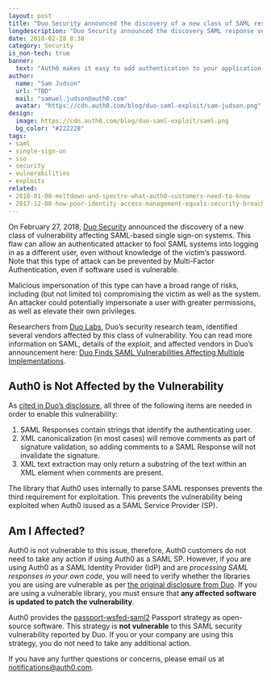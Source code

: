 ```yaml
---
layout: post
title: "Duo Security announced the discovery of a new class of SAML response vulnerability affecting SSO. Auth0 is not vulnerable to this issue."
longdescription: "Duo Security announced the discovery SAML response vulnerabilities affecting SSO, allowing an authenticated attacker to impersonate another user. Auth0 as a Service Provider is not vulnerable, but developers should update other libraries if processing SAML responses in their own code."
date: 2018-02-28 8:30
category: Security
is_non-tech: true
banner:
  text: "Auth0 makes it easy to add authentication to your application."
author:
  name: "Sam Judson"
  url: "TBD"
  mail: "samuel.judson@auth0.com"
  avatar: "https://cdn.auth0.com/blog/duo-saml-exploit/sam-judson.png"
design:
  image: https://cdn.auth0.com/blog/duo-saml-exploit/saml.png
  bg_color: "#222228"
tags:
- saml
- single-sign-on
- sso
- security
- vulnerabilities
- exploits
related:
- 2018-01-08-meltdown-and-spectre-what-auth0-customers-need-to-know
- 2017-12-08-how-poor-identity-access-management-equals-security-breaches
---
```


On February 27, 2018, [Duo Security](https://duo.com) announced the discovery of a new class of vulnerability affecting SAML-based single sign-on systems. This flaw can allow an authenticated attacker to fool SAML systems into logging in as a different user, even without knowledge of the victim’s password. Note that this type of attack can be prevented by Multi-Factor Authentication, even if software used is vulnerable. 

Malicious impersonation of this type can have a broad range of risks, including (but not limited to) compromising the victim as well as the system. An attacker could potentially impersonate a user with greater permissions, as well as elevate their own privileges.

Researchers from [Duo Labs](https://duo.com/labs), Duo’s security research team, identified several vendors affected by this class of vulnerability. You can read more information on SAML, details of the exploit, and affected vendors in Duo’s announcement here: [Duo Finds SAML Vulnerabilities Affecting Multiple Implementations](https://duo.com/blog/duo-finds-saml-vulnerabilities-affecting-multiple-implementations).

## Auth0 is Not Affected by the Vulnerability

As [cited in Duo’s disclosure](https://duo.com/blog/duo-finds-saml-vulnerabilities-affecting-multiple-implementations), all three of the following items are needed in order to enable this vulnerability:

1. SAML Responses contain strings that identify the authenticating user.
2. XML canonicalization (in most cases) will remove comments as part of signature validation, so adding comments to a SAML Response will not invalidate the signature.
3. XML text extraction may only return a substring of the text within an XML element when comments are present.

The library that Auth0 uses internally to parse SAML responses prevents the third requirement for exploitation. This prevents the vulnerability being exploited when  Auth0 isused as a SAML Service Provider (SP).

## Am I Affected?

Auth0 is not vulnerable to this issue, therefore, Auth0 customers do not need to take any action if using Auth0 as a SAML SP. However, if you are using Auth0 as a SAML Identity Provider (IdP) and are _processing SAML responses in your own code_, you will need to verify whether the libraries you are using are vulnerable as per [the original disclosure from Duo](https://duo.com/blog/duo-finds-saml-vulnerabilities-affecting-multiple-implementations). If you are using a vulnerable library, you must ensure that **any affected software is updated to patch the vulnerability**.

Auth0 provides the [passport-wsfed-saml2](https://github.com/auth0/passport-wsfed-saml2) Passport strategy as open-source software. This strategy is **not vulnerable** to this SAML security vulnerability reported by Duo. If you or your company are using this strategy, you do not need to take any additional action.

If you have any further questions or concerns, please email us at [notifications@auth0.com](mailto:notifications@auth0.com).
